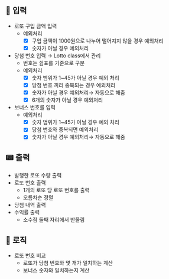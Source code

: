 ## 💬 입력

- 로또 구입 금액 입력
    - 예외처리
        - [x]  구입 금액이 1000원으로 나누어 떨어지지 않을 경우 예외처리
        - [x]  숫자가 아닐 경우 예외처리

- 당첨 번호 입력 → Lotto class에서 관리
    - 번호는 쉼표를 기준으로 구분
    - 예외처리
        - [x]  숫자 범위가 1~45가 아닐 경우 예외 처리
        - [x]  당첨 번호 끼리 중복되는 경우 예외처리
        - [x]  숫자가 아닐 경우 예외처리→ 자동으로 해줌
        - [x]  6개의 숫자가 아닐 경우 예외처리

- 보너스 번호를 입력
    - 예외처리
        - [x]  숫자 범위가 1~45가 아닐 경우 예외 처리
        - [x]  당첨 번호와 중복되면 예외처리
        - [x]  숫자가 아닐 경우 예외처리→ 자동으로 해줌

## 📟 출력

- 발행한 로또 수량 출력
- 로또 번호 출력
    - 1개의 로또 당 로또 번호를 출력
    - 오름차순 정렬
- 당첨 내역 출력
- 수익률 출력
    - 소수점 둘째 자리에서 반올림

## 🧮 로직

- 로또 번호 비교
    - 로또가 당첨 번호와 몇 개가 일치하는 계산
    - 보너스 숫자와 일치하는지 계산
